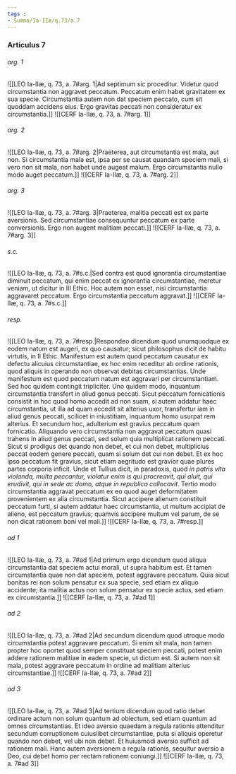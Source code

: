 ```yaml
---
tags : 
- Summa/Ia-IIæ/q.73/a.7
---
```


### Articulus 7

###### arg. 1
![[LEO Ia-IIæ, q. 73, a. 7#arg. 1|Ad septimum sic proceditur. Videtur quod circumstantia non aggravet peccatum. Peccatum enim habet gravitatem ex sua specie. Circumstantia autem non dat speciem peccato, cum sit quoddam accidens eius. Ergo gravitas peccati non consideratur ex circumstantia.]]
![[CERF Ia-IIæ, q. 73, a. 7#arg. 1]]

###### arg. 2
![[LEO Ia-IIæ, q. 73, a. 7#arg. 2|Praeterea, aut circumstantia est mala, aut non. Si circumstantia mala est, ipsa per se causat quandam speciem mali, si vero non sit mala, non habet unde augeat malum. Ergo circumstantia nullo modo auget peccatum.]]
![[CERF Ia-IIæ, q. 73, a. 7#arg. 2]]

###### arg. 3
![[LEO Ia-IIæ, q. 73, a. 7#arg. 3|Praeterea, malitia peccati est ex parte aversionis. Sed circumstantiae consequuntur peccatum ex parte conversionis. Ergo non augent malitiam peccati.]]
![[CERF Ia-IIæ, q. 73, a. 7#arg. 3]]

###### s.c.
![[LEO Ia-IIæ, q. 73, a. 7#s.c.|Sed contra est quod ignorantia circumstantiae diminuit peccatum, qui enim peccat ex ignorantia circumstantiae, meretur veniam, ut dicitur in III Ethic. Hoc autem non esset, nisi circumstantia aggravaret peccatum. Ergo circumstantia peccatum aggravat.]]
![[CERF Ia-IIæ, q. 73, a. 7#s.c.]]

###### resp.
![[LEO Ia-IIæ, q. 73, a. 7#resp.|Respondeo dicendum quod unumquodque ex eodem natum est augeri, ex quo causatur; sicut philosophus dicit de habitu virtutis, in II Ethic. Manifestum est autem quod peccatum causatur ex defectu alicuius circumstantiae, ex hoc enim receditur ab ordine rationis, quod aliquis in operando non observat debitas circumstantias. Unde manifestum est quod peccatum natum est aggravari per circumstantiam. Sed hoc quidem contingit tripliciter. Uno quidem modo, inquantum circumstantia transfert in aliud genus peccati. Sicut peccatum fornicationis consistit in hoc quod homo accedit ad non suam, si autem addatur haec circumstantia, ut illa ad quam accedit sit alterius uxor, transfertur iam in aliud genus peccati, scilicet in iniustitiam, inquantum homo usurpat rem alterius. Et secundum hoc, adulterium est gravius peccatum quam fornicatio. Aliquando vero circumstantia non aggravat peccatum quasi trahens in aliud genus peccati, sed solum quia multiplicat rationem peccati. Sicut si prodigus det quando non debet, et cui non debet, multiplicius peccat eodem genere peccati, quam si solum det cui non debet. Et ex hoc ipso peccatum fit gravius, sicut etiam aegritudo est gravior quae plures partes corporis inficit. Unde et Tullius dicit, in paradoxis, quod *in patris vita violanda, multa peccantur, violatur enim is qui procreavit, qui aluit, qui erudivit, qui in sede ac domo, atque in republica collocavit*. Tertio modo circumstantia aggravat peccatum ex eo quod auget deformitatem provenientem ex alia circumstantia. Sicut accipere alienum constituit peccatum furti, si autem addatur haec circumstantia, ut multum accipiat de alieno, est peccatum gravius; quamvis accipere multum vel parum, de se non dicat rationem boni vel mali.]]
![[CERF Ia-IIæ, q. 73, a. 7#resp.]]

###### ad 1
![[LEO Ia-IIæ, q. 73, a. 7#ad 1|Ad primum ergo dicendum quod aliqua circumstantia dat speciem actui morali, ut supra habitum est. Et tamen circumstantia quae non dat speciem, potest aggravare peccatum. Quia sicut bonitas rei non solum pensatur ex sua specie, sed etiam ex aliquo accidente; ita malitia actus non solum pensatur ex specie actus, sed etiam ex circumstantia.]]
![[CERF Ia-IIæ, q. 73, a. 7#ad 1]]

###### ad 2
![[LEO Ia-IIæ, q. 73, a. 7#ad 2|Ad secundum dicendum quod utroque modo circumstantia potest aggravare peccatum. Si enim sit mala, non tamen propter hoc oportet quod semper constituat speciem peccati, potest enim addere rationem malitiae in eadem specie, ut dictum est. Si autem non sit mala, potest aggravare peccatum in ordine ad malitiam alterius circumstantiae.]]
![[CERF Ia-IIæ, q. 73, a. 7#ad 2]]

###### ad 3
![[LEO Ia-IIæ, q. 73, a. 7#ad 3|Ad tertium dicendum quod ratio debet ordinare actum non solum quantum ad obiectum, sed etiam quantum ad omnes circumstantias. Et ideo aversio quaedam a regula rationis attenditur secundum corruptionem cuiuslibet circumstantiae, puta si aliquis operetur quando non debet, vel ubi non debet. Et huiusmodi aversio sufficit ad rationem mali. Hanc autem aversionem a regula rationis, sequitur aversio a Deo, cui debet homo per rectam rationem coniungi.]]
![[CERF Ia-IIæ, q. 73, a. 7#ad 3]]

